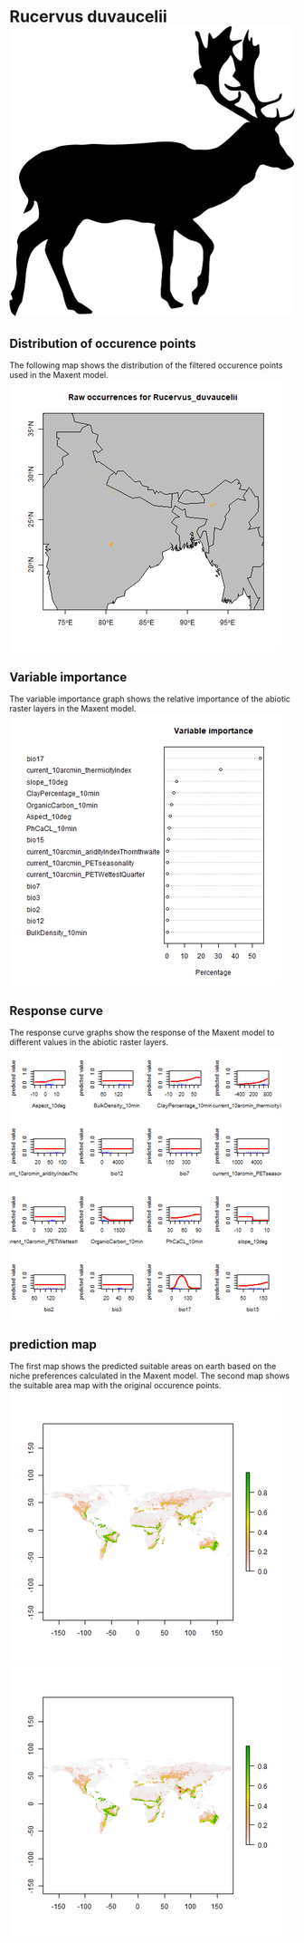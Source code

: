 # Rucervus duvaucelii ![](image_taxa.png) 
## Distribution of occurence points 
The following map shows the distribution of the filtered occurence points used in the Maxent model. 
![](occurrences.png)
                    
## Variable importance 
The variable importance graph shows the relative importance of the abiotic raster layers in the Maxent model. 
![](valid_maxent_variable_importance.png)
                    
## Response curve 
The response curve graphs show the response of the Maxent model to different values in the abiotic raster layers. 
![](valid_maxent_response_curve.png)
                    
## prediction map 
The first map shows the predicted suitable areas on earth based on the niche preferences calculated in the Maxent model. The second map shows the suitable area map with the original occurence points. 
![](prediction_map.png)
![](prediction_occurence_map.png)
